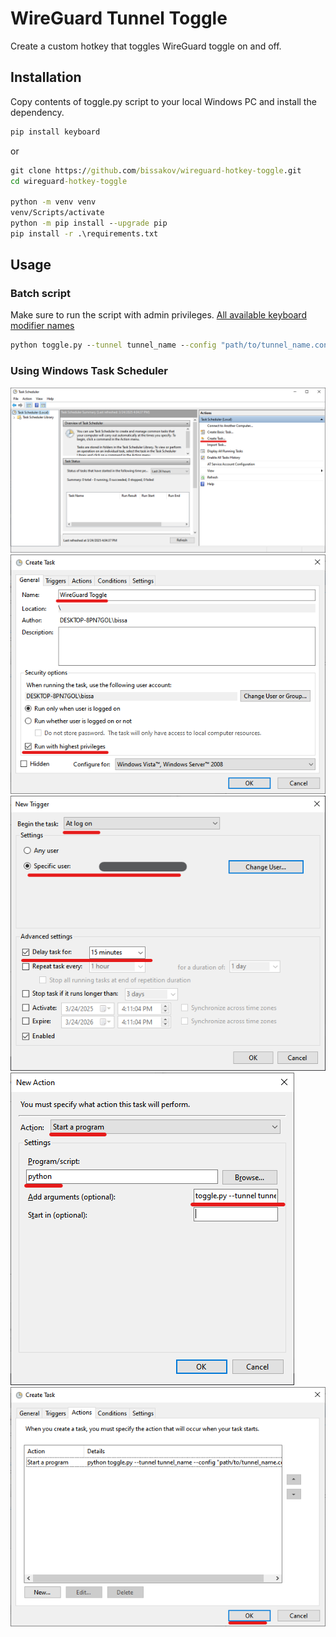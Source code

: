 # WireGuard Tunnel Toggle

Create a custom hotkey that toggles WireGuard toggle on and off.

## Installation

Copy contents of toggle.py script to your local Windows PC and install the dependency.

```bat
pip install keyboard
```

or

```bat
git clone https://github.com/bissakov/wireguard-hotkey-toggle.git
cd wireguard-hotkey-toggle

python -m venv venv
venv/Scripts/activate
python -m pip install --upgrade pip
pip install -r .\requirements.txt
```

## Usage

### Batch script

Make sure to run the script with admin privileges.
[All available keyboard modifier names](https://github.com/boppreh/keyboard)

```bat
python toggle.py --tunnel tunnel_name --config "path/to/tunnel_name.conf" --hotkey "windows+c"
```

### Using Windows Task Scheduler

![Create Task](assets/scheduler_0.png)
![General tab - Give a name and tick privileges box](assets/scheduler_1.png)
![Triggers tab - Create a trigger, change trigger type, select a specific user and give it a delay (optional)](assets/scheduler_2.png)
![Actions tab - Create an action, choose a type, fill program and argument fields](assets/scheduler_3.png)
![Press OK](assets/scheduler_4.png)
